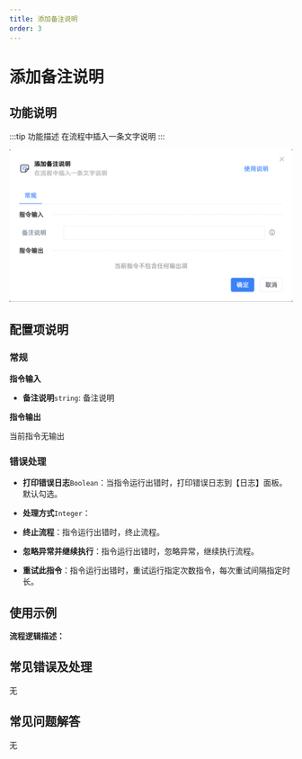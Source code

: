 ```yaml
---
title: 添加备注说明
order: 3
---
```


# 添加备注说明

## 功能说明

:::tip 功能描述
在流程中插入一条文字说明
:::

![添加备注说明](../../../assets/添加备注说明_command.png)

## 配置项说明

### 常规

**指令输入**

- **备注说明**`string`: 备注说明


**指令输出**

当前指令无输出

### 错误处理

- **打印错误日志**`Boolean`：当指令运行出错时，打印错误日志到【日志】面板。默认勾选。

- **处理方式**`Integer`：

 - **终止流程**：指令运行出错时，终止流程。

 - **忽略异常并继续执行**：指令运行出错时，忽略异常，继续执行流程。

 - **重试此指令**：指令运行出错时，重试运行指定次数指令，每次重试间隔指定时长。

## 使用示例

**流程逻辑描述：** 

## 常见错误及处理

无

## 常见问题解答

无


